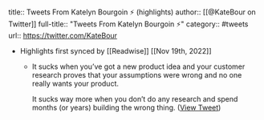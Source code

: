 title:: Tweets From Katelyn Bourgoin ⚡️ (highlights)
author:: [[@KateBour on Twitter]]
full-title:: "Tweets From Katelyn Bourgoin ⚡️"
category:: #tweets
url:: https://twitter.com/KateBour

- Highlights first synced by [[Readwise]] [[Nov 19th, 2022]]
	- It sucks when you’ve got a new product idea and your customer research proves that your assumptions were wrong and no one really wants your product. 
	  
	  It sucks way more when you don’t do any research and spend months (or years) building the wrong thing. ([View Tweet](https://twitter.com/KateBour/status/1031341268335554562))